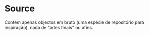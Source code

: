 Source
======

Contém apenas objectos em bruto (uma espécie de repositório para inspiração), nada de "artes finais" ou afins.